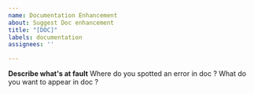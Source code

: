 ```yaml
---
name: Documentation Enhancement
about: Suggest Doc enhancement
title: "[DOC]"
labels: documentation
assignees: ''

---
```


**Describe what's at fault**
Where do you spotted an error in doc ?
What do you want to appear in doc ?
